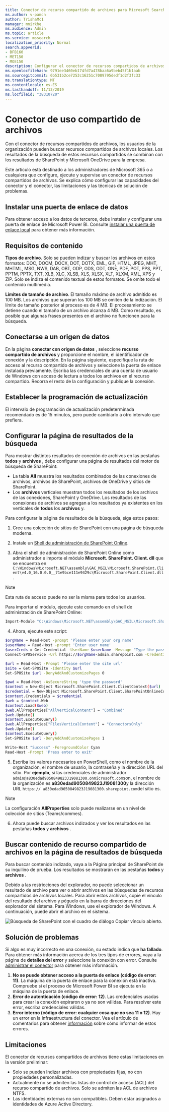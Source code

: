 ```yaml
---
title: Conector de recurso compartido de archivos para Microsoft Search
ms.author: v-pamcn
author: TrishaMc1
manager: mnirkhe
ms.audience: Admin
ms.topic: article
ms.service: mssearch
localization_priority: Normal
search.appverid:
- BFB160
- MET150
- MOE150
description: Configurar el conector de recursos compartidos de archivos para Microsoft Search.
ms.openlocfilehash: 9791ee3460eb174fd7a478baa6a9beb45f1b1aab
ms.sourcegitcommit: 6b531b2ce7253c16251c7089795dedf1d2f3fc33
ms.translationtype: MT
ms.contentlocale: es-ES
ms.lasthandoff: 11/13/2019
ms.locfileid: "38310720"
---
```

# <a name="file-share-connector"></a>Conector de uso compartido de archivos

Con el conector de recursos compartidos de archivos, los usuarios de la organización pueden buscar recursos compartidos de archivos locales. Los resultados de la búsqueda de estos recursos compartidos se combinan con los resultados de SharePoint y Microsoft OneDrive para la empresa.

Este artículo está destinado a los administradores de Microsoft 365 o a cualquiera que configure, ejecute y supervise un conector de recursos compartidos de archivos. Se explica cómo configurar las capacidades del conector y el conector, las limitaciones y las técnicas de solución de problemas.

## <a name="install-a-data-gateway"></a>Instalar una puerta de enlace de datos
Para obtener acceso a los datos de terceros, debe instalar y configurar una puerta de enlace de Microsoft Power BI. Consulte [instalar una puerta de enlace local](https://docs.microsoft.com/data-integration/gateway/service-gateway-install) para obtener más información.  

## <a name="content-requirements"></a>Requisitos de contenido
**Tipos de archivo**. Solo se pueden indizar y buscar los archivos en estos formatos: DOC, DOCM, DOCX, DOT, DOTX, EML, GIF, HTML, JPEG, MHT, MHTML, MSG, NWS, DAB, OBT, ODP, ODS, ODT, ONE, PDF, POT, PPS, PPT, PPTM, PPTX, TXT, XLB, XLC, XLSB, XLS, XLSX, XLT, XLXM, XML, XPS y ZIP. Solo se indiza el contenido textual de estos formatos. Se omite todo el contenido multimedia.
 
**Límites de tamaño de archivo**. El tamaño máximo de archivo admitido es 100 MB. Los archivos que superan los 100 MB se omiten de la indización. El límite de tamaño posterior al proceso es de 4 MB. El procesamiento se detiene cuando el tamaño de un archivo alcanza 4 MB. Como resultado, es posible que algunas frases presentes en el archivo no funcionen para la búsqueda.

## <a name="connect-to-a-data-source"></a>Conectarse a un origen de datos
En la página **conectar con origen de datos** , seleccione **recurso compartido de archivos** y proporcione el nombre, el identificador de conexión y la descripción. En la página siguiente, especifique la ruta de acceso al recurso compartido de archivos y seleccione la puerta de enlace instalada previamente. Escriba las credenciales de una cuenta de usuario de Windows con acceso de lectura a todos los archivos en el recurso compartido. Recorra el resto de la configuración y publique la conexión.

## <a name="set-the-refresh-schedule"></a>Establecer la programación de actualización
El intervalo de programación de actualización predeterminada recomendado es de 15 minutos, pero puede cambiarlo a otro intervalo que prefiera.

## <a name="set-up-your-search-results-page"></a>Configurar la página de resultados de la búsqueda
Para mostrar distintos resultados de conexión de archivos en las pestañas **todos** y **archivos** , debe configurar una página de resultados del motor de búsqueda de SharePoint:
- La tabla **All** muestra los resultados combinados de las conexiones de archivos, archivos de SharePoint, archivos de OneDrive y sitios de SharePoint. 
- Los **archivos** verticales muestran todos los resultados de los archivos de las conexiones, SharePoint y OneDrive.
Los resultados de las conexiones de archivos se agregan a los resultados ya existentes en los verticales de **todos** los **archivos** y.

Para configurar la página de resultados de la búsqueda, siga estos pasos:
1. Cree una colección de sitios de SharePoint con una página de búsqueda moderna.

2. Instale un [Shell de administración de SharePoint Online](https://www.microsoft.com/download/details.aspx?id=35588).

3. Abra el shell de administración de SharePoint Online como administrador e importe el módulo **Microsoft. SharePoint. Client. dll** que se encuentra en `C:\Windows\Microsoft.NET\assembly\GAC_MSIL\Microsoft.SharePoint.Client\v4.0_16.0.0.0__71e9bce111e9429c\Microsoft.SharePoint.Client.dll`.

> [!NOTE]
> Esta ruta de acceso puede no ser la misma para todos los usuarios.

Para importar el módulo, ejecute este comando en el shell de administración de SharePoint Online:
```bash
Import-Module "C:\Windows\Microsoft.NET\assembly\GAC_MSIL\Microsoft.SharePoint.Client\v4.0_16.0.0.0__71e9bce111e9429c\Microsoft.SharePoint.Client.dll" 
```

4. Ahora, ejecute este script:
```bash
$orgName = Read-Host -prompt 'Please enter your org name'
$userName = Read-Host -prompt 'Enter user name'
$userCreds = Get-Credential -UserName $userName -Message "Type the password"
Connect-SPOService -Url https://$orgName-admin.sharepoint.com -Credential $userCreds

$url = Read-Host -Prompt 'Please enter the site url'
$site = Get-SPOSite -Identity $url
Set-SPOSite $url -DenyAddAndCustomizePages 0

$pwd = Read-Host -AsSecureString 'type the password'
$context = New-Object Microsoft.SharePoint.Client.ClientContext($url)
$credential = New-Object Microsoft.SharePoint.Client.SharePointOnlineCredentials($userName, $pwd)
$context.Credentials = $credential
$web = $context.Web
$context.Load($web)
$web.AllProperties["AllVerticalContent"] = "Combined"
$web.Update()
$context.ExecuteQuery()
$web.AllProperties["FilesVerticalContent"] = "ConnectorsOnly"
$web.Update()
$context.ExecuteQuery()
Set-SPOSite $url -DenyAddAndCustomizePages 1

Write-Host "Success" -ForegroundColor Cyan
Read-Host -Prompt 'Press enter to exit'
```

5. Escriba los valores necesarios en PowerShell, como el nombre de la organización, el nombre de usuario, la contraseña y la dirección URL del sitio. Por **ejemplo**, si las credenciales de administrador `admin@a830edad9050849823J19081300.onmicrosoft.com`son, el nombre de la organización es **a830edad9050849823J19081300**y la dirección URL `https:// a830edad9050849823J19081300.sharepoint.com`del sitio es.

> [!NOTE]
> La configuración **AllProperties** solo puede realizarse en un nivel de colección de sitios (Teams/commes).

6. Ahora puede buscar archivos indizados y ver los resultados en las pestañas **todos** y **archivos** .

## <a name="search-for-file-share-content-in-the-search-results-page"></a>Buscar contenido de recurso compartido de archivos en la página de resultados de búsqueda
Para buscar contenido indizado, vaya a la Página principal de SharePoint de su inquilino de prueba. Los resultados se mostrarán en las pestañas **todos** y **archivos** .

Debido a las restricciones del explorador, no puede seleccionar un resultado de archivo para ver o abrir archivos en las búsquedas de recursos compartidos de archivos locales. Para abrir estos archivos, copie el vínculo del resultado del archivo y péguelo en la barra de direcciones del explorador del sistema. Para Windows, use el explorador de Windows. A continuación, puede abrir el archivo en el sistema.

![Búsqueda de SharePoint con el cuadro de diálogo Copiar vínculo abierto.](media/fileshare-search.png)

## <a name="troubleshooting"></a>Solución de problemas
Si algo es muy incorrecto en una conexión, su estado indica que **ha fallado**. Para obtener más información acerca de los tres tipos de errores, vaya a la página de **detalles del error** y seleccione la conexión con error. Consulte [administrar el conector](manage-connector.md) para obtener más información.
1. **No se puede obtener acceso a la puerta de enlace (código de error: 11)**. La máquina de la puerta de enlace para la conexión está inactiva. Compruebe si el proceso de Microsoft Power BI se ejecuta en la máquina de la puerta de enlace.
2. **Error de autenticación (código de error: 12)**. Las credenciales usadas para crear la conexión expiraron o ya no son válidas. Para resolver este error, escriba credenciales válidas.
3. **Error interno (código de error: cualquier cosa que no sea 11 o 12)**. Hay un error en la infraestructura del conector. Vea el artículo de comentarios para obtener [información](connectors-feedback.md) sobre cómo informar de estos errores.

## <a name="limitations"></a>Limitaciones
El conector de recursos compartidos de archivos tiene estas limitaciones en la versión preliminar:
* Solo se pueden Indizar archivos con propiedades fijas, no con propiedades personalizadas.
* Actualmente no se admiten las listas de control de acceso (ACL) del recurso compartido de archivos. Solo se admiten las ACL de archivos NTFS.
* Las identidades externas no son compatibles. Deben estar asignados a identidades de Azure Active Directory.
